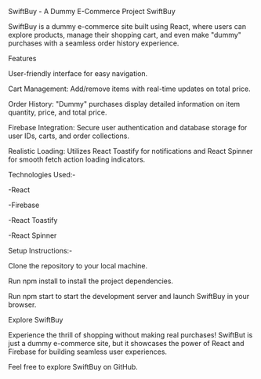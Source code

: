
SwiftBuy - A Dummy E-Commerce Project
SwiftBuy

SwiftBuy is a dummy e-commerce site built using React, where users can explore products, manage their shopping cart, and even make "dummy" purchases with a seamless order history experience.

Features

User-friendly interface for easy navigation.

Cart Management: Add/remove items with real-time updates on total price.

Order History: "Dummy" purchases display detailed information on item quantity, price, and total price.

Firebase Integration: Secure user authentication and database storage for user IDs, carts, and order collections.

Realistic Loading: Utilizes React Toastify for notifications and React Spinner for smooth fetch action loading indicators.

Technologies Used:-

-React

-Firebase

-React Toastify

-React Spinner

Setup Instructions:-

Clone the repository to your local machine.

Run npm install to install the project dependencies.

Run npm start to start the development server and launch SwiftBuy in your browser.

Explore SwiftBuy

Experience the thrill of shopping without making real purchases! SwiftBut is just a dummy e-commerce site, but it showcases the power of React and Firebase for building seamless user experiences.

Feel free to explore SwiftBuy on GitHub.